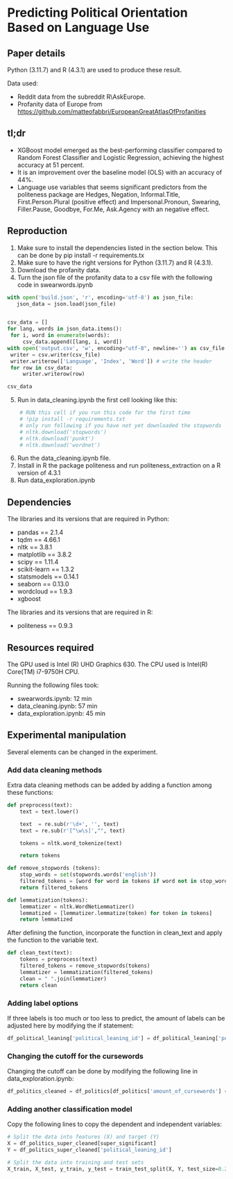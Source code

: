 # Predicting Political Orientation Based on Language Use
## Paper details
Python (3.11.7) and R (4.3.1) are used to produce these result.

Data used:
- Reddit data from the subreddit R\AskEurope.
- Profanity data of Europe from https://github.com/matteofabbri/EuropeanGreatAtlasOfProfanities

## tl;dr
- XGBoost model emerged as the best-performing classifier compared to Random Forest Classifier and Logistic Regression, achieving the highest accuracy at 51 percent. 
- It is an improvement over the baseline model (OLS) with an accuracy of 44%.
- Language use variables that seems significant predictors from the politeness package are Hedges, Negation, Informal.Title, First.Person.Plural (positive effect) and Impersonal.Pronoun, Swearing, Filler.Pause, Goodbye, For.Me, Ask.Agency with an negative effect.

## Reproduction
1. Make sure to install the dependencies listed in the section below. This can be done by pip install -r requirements.tx 
2. Make sure to have the right versions for Python (3.11.7) and R (4.3.1). 
3. Download the profanity data.
4. Turn the json file of the profanity data to a csv file with the following code in swearwords.ipynb
```python
with open('build.json', 'r', encoding='utf-8') as json_file:
   json_data = json.load(json_file)


csv_data = []
for lang, words in json_data.items():
 for i, word in enumerate(words):
     csv_data.append([lang, i, word])
with open('output.csv', 'w', encoding="utf-8", newline='') as csv_file:
 writer = csv.writer(csv_file)
 writer.writerow(['Language', 'Index', 'Word']) # write the header
 for row in csv_data:
     writer.writerow(row)

csv_data
```

5. Run in data_cleaning.ipynb the first cell looking like this:
```python
    # RUN this cell if you run this code for the first time
    # !pip install -r requirements.txt
    # only run following if you have not yet downloaded the stopwords
    # nltk.download('stopwords') 
    # nltk.download('punkt')
    # nltk.download('wordnet')
```
6. Run the data_cleaning.ipynb file.
7. Install in R the package politeness and run politeness_extraction on a R version of 4.3.1
8. Run data_exploration.ipynb

## Dependencies
The libraries and its versions that are required in Python:
- pandas == 2.1.4
- tqdm == 4.66.1
- nltk == 3.8.1
- matplotlib == 3.8.2
- scipy == 1.11.4
- scikit-learn == 1.3.2
- statsmodels == 0.14.1
- seaborn == 0.13.0
- wordcloud == 1.9.3
- xgboost

The libraries and its versions that are required in R:
- politeness == 0.9.3

## Resources required
The GPU used is Intel (R) UHD Graphics 630. 
The CPU used is Intel(R) Core(TM) i7-9750H CPU.

Running the following files took:
- swearwords.ipynb: 12 min
- data_cleaning.ipynb: 57 min
- data_exploration.ipynb: 45 min


## Experimental manipulation
Several elements can be changed in the experiment.

### Add data cleaning methods
Extra data cleaning methods can be added by adding a function among these functions:
```python
def preprocess(text):
    text = text.lower()

    text  = re.sub(r'\d+', '', text)
    text = re.sub(r'[^\w\s]',"", text)

    tokens = nltk.word_tokenize(text)

    return tokens

def remove_stopwords (tokens):
    stop_words = set(stopwords.words('english'))
    filtered_tokens = [word for word in tokens if word not in stop_words]
    return filtered_tokens

def lemmatization(tokens):
    lemmatizer = nltk.WordNetLemmatizer()
    lemmatized = [lemmatizer.lemmatize(token) for token in tokens]
    return lemmatized

```

After defining the function, incorporate the function in clean_text and apply the function to the variable text.
```python
def clean_text(text):
    tokens = preprocess(text)
    filtered_tokens = remove_stopwords(tokens)
    lemmatizer = lemmatization(filtered_tokens)
    clean = " ".join(lemmatizer)
    return clean

```
### Adding label options
If three labels is too much or too less to predict, the amount of labels can be adjusted here by modifying the if statement:

```python
df_political_leaning['political_leaning_id'] = df_political_leaning['political_leaning'].apply(lambda x: -1 if x == 'left' else 0 if x == 'center' else 1)
```
### Changing the cutoff for the cursewords
Changing the cutoff can be done by modifying the following line in data_exploration.ipynb:

```python
df_politics_cleaned = df_politics[df_politics['amount_of_cursewords'] <= 52]
```
### Adding another classification model
Copy the following lines to copy the dependent and independent variables:
```python
# Split the data into features (X) and target (Y)
X = df_politics_super_cleaned[super_significant]
Y = df_politics_super_cleaned['political_leaning_id']

# Split the data into training and test sets
X_train, X_test, y_train, y_test = train_test_split(X, Y, test_size=0.2, random_state=42)
```

